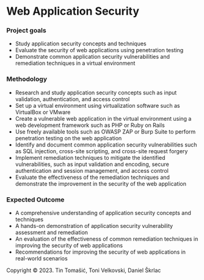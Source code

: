 # Web Application Security

### Project goals

* Study application security concepts and techniques
* Evaluate the security of web applications using penetration testing
* Demonstrate common application security vulnerabilities and remediation techniques in a virtual environment

### Methodology

* Research and study application security concepts such as input validation, authentication, and access control
* Set up a virtual environment using virtualization software such as VirtualBox or VMware
* Create a vulnerable web application in the virtual environment using a web development framework such as PHP or Ruby on Rails 
* Use freely available tools such as OWASP ZAP or Burp Suite to perform penetration testing on the web application 
* Identify and document common application security vulnerabilities such as SQL injection, cross-site scripting, and cross-site request forgery 
* Implement remediation techniques to mitigate the identified vulnerabilities, such as input validation and encoding, secure authentication and session management, and access control 
* Evaluate the effectiveness of the remediation techniques and demonstrate the improvement in the security of the web application

### Expected Outcome

* A comprehensive understanding of application security concepts and techniques
* A hands-on demonstration of application security vulnerability assessment and remediation
* An evaluation of the effectiveness of common remediation techniques in improving the security of web applications
* Recommendations for improving the security of web applications in real-world scenarios

Copyright &copy; 2023. Tin Tomašić, Toni Velkovski, Daniel Škrlac